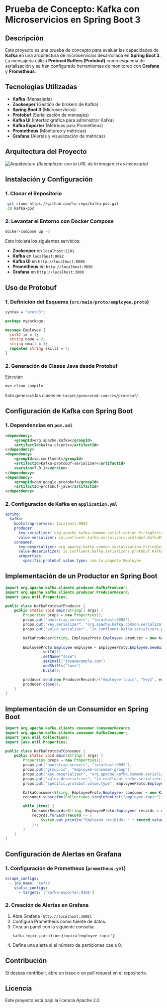 # Prueba de Concepto: Kafka con Microservicios en Spring Boot 3

## Descripción
Este proyecto es una prueba de concepto para evaluar las capacidades de **Kafka** en una arquitectura de microservicios desarrollada en **Spring Boot 3**. La mensajería utiliza **Protocol Buffers (Protobuf)** como esquema de serialización y se han configurado herramientas de monitoreo con **Grafana** y **Prometheus**.

## Tecnologías Utilizadas
- **Kafka** (Mensajería)
- **Zookeeper** (Gestión de brokers de Kafka)
- **Spring Boot 3** (Microservicios)
- **Protobuf** (Serialización de mensajes)
- **Kafka UI** (Interfaz gráfica para administrar Kafka)
- **Kafka Exporter** (Métricas para Prometheus)
- **Prometheus** (Monitoreo y métricas)
- **Grafana** (Alertas y visualización de métricas)

## Arquitectura del Proyecto
![Arquitectura](https://your-architecture-diagram-link.com) *(Reemplazar con la URL de la imagen si es necesario)*

## Instalación y Configuración
### 1. Clonar el Repositorio
```sh
 git clone https://github.com/tu-repo/kafka-poc.git
 cd kafka-poc
```

### 2. Levantar el Entorno con Docker Compose
```sh
docker-compose up -d
```
Esto iniciará los siguientes servicios:
- **Zookeeper** en `localhost:2181`
- **Kafka** en `localhost:9092`
- **Kafka UI** en `http://localhost:8080`
- **Prometheus** en `http://localhost:9090`
- **Grafana** en `http://localhost:3000`

## Uso de Protobuf
### 1. Definición del Esquema (`src/main/proto/employee.proto`)
```proto
syntax = "proto3";

package mypackage;

message Employee {
  int32 id = 1;
  string name = 2;
  string email = 3;
  repeated string skills = 4;
}
```

### 2. Generación de Clases Java desde Protobuf
Ejecutar:
```sh
mvn clean compile
```
Esto generará las clases en `target/generated-sources/protobuf/`.

## Configuración de Kafka con Spring Boot
### 1. Dependencias en `pom.xml`
```xml
<dependency>
    <groupId>org.apache.kafka</groupId>
    <artifactId>kafka-clients</artifactId>
</dependency>
<dependency>
    <groupId>io.confluent</groupId>
    <artifactId>kafka-protobuf-serializer</artifactId>
    <version>7.0.1</version>
</dependency>
<dependency>
    <groupId>com.google.protobuf</groupId>
    <artifactId>protobuf-java</artifactId>
</dependency>
```

### 2. Configuración de Kafka en `application.yml`
```yaml
spring:
  kafka:
    bootstrap-servers: localhost:9092
    producer:
      key-serializer: org.apache.kafka.common.serialization.StringSerializer
      value-serializer: io.confluent.kafka.serializers.protobuf.KafkaProtobufSerializer
    consumer:
      key-deserializer: org.apache.kafka.common.serialization.StringDeserializer
      value-deserializer: io.confluent.kafka.serializers.protobuf.KafkaProtobufDeserializer
      properties:
        specific.protobuf.value.type: com.tu.paquete.Employee
```

## Implementación de un Productor en Spring Boot
```java
import org.apache.kafka.clients.producer.KafkaProducer;
import org.apache.kafka.clients.producer.ProducerRecord;
import java.util.Properties;

public class KafkaProtobufProducer {
    public static void main(String[] args) {
        Properties props = new Properties();
        props.put("bootstrap.servers", "localhost:9092");
        props.put("key.serializer", "org.apache.kafka.common.serialization.StringSerializer");
        props.put("value.serializer", "io.confluent.kafka.serializers.protobuf.KafkaProtobufSerializer");

        KafkaProducer<String, EmployeeProto.Employee> producer = new KafkaProducer<>(props);
        
        EmployeeProto.Employee employee = EmployeeProto.Employee.newBuilder()
                .setId(1)
                .setName("José")
                .setEmail("jose@example.com")
                .addSkills("Java")
                .build();

        producer.send(new ProducerRecord<>("employee-topic", "key1", employee));
        producer.close();
    }
}
```

## Implementación de un Consumidor en Spring Boot
```java
import org.apache.kafka.clients.consumer.ConsumerRecords;
import org.apache.kafka.clients.consumer.KafkaConsumer;
import java.util.Collections;
import java.util.Properties;

public class KafkaProtobufConsumer {
    public static void main(String[] args) {
        Properties props = new Properties();
        props.put("bootstrap.servers", "localhost:9092");
        props.put("group.id", "employee-consumer-group");
        props.put("key.deserializer", "org.apache.kafka.common.serialization.StringDeserializer");
        props.put("value.deserializer", "io.confluent.kafka.serializers.protobuf.KafkaProtobufDeserializer");
        props.put("specific.protobuf.value.type", EmployeeProto.Employee.class.getName());

        KafkaConsumer<String, EmployeeProto.Employee> consumer = new KafkaConsumer<>(props);
        consumer.subscribe(Collections.singletonList("employee-topic"));

        while (true) {
            ConsumerRecords<String, EmployeeProto.Employee> records = consumer.poll(100);
            records.forEach(record -> {
                System.out.println("Empleado recibido: " + record.value().getName());
            });
        }
    }
}
```

## Configuración de Alertas en Grafana
### 1. Configuración de Prometheus (`prometheus.yml`)
```yaml
scrape_configs:
  - job_name: 'kafka'
    static_configs:
      - targets: ['kafka-exporter:9308']
```

### 2. Creación de Alertas en Grafana
1. Abre Grafana (`http://localhost:3000`).
2. Configura Prometheus como fuente de datos.
3. Crea un panel con la siguiente consulta:
   ```
   kafka_topic_partitions{topic="employee-topic"}
   ```
4. Define una alerta si el número de particiones cae a 0.

## Contribución
Si deseas contribuir, abre un issue o un pull request en el repositorio.

## Licencia
Este proyecto está bajo la licencia Apache 2.0


